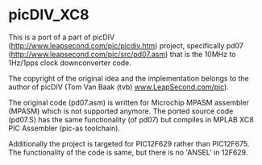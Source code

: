 
# picDIV_XC8

This is a port of a part of picDIV (http://www.leapsecond.com/pic/picdiv.htm) project, specifically pd07 (http://www.leapsecond.com/pic/src/pd07.asm) that is the 10MHz to 1Hz/1pps clock downconverter code.

The copyright of the original idea and the implementation belongs to the author of picDIV (Tom Van Baak (tvb)  www.LeapSecond.com/pic).

The original code (pd07.asm) is written for Microchip MPASM assembler (MPASM) which is not supported anymore. The ported source code (pd07.S) has the same functionality (of pd07) but compiles in MPLAB XC8 PIC Assembler (pic-as toolchain).

Additionally the project is targeted for PIC12F629 rather than PIC12F675. The functionality of the code is same, but there is no 'ANSEL' in 12F629.
